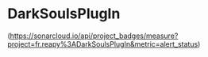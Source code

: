 # DarkSoulsPlugIn
(https://sonarcloud.io/api/project_badges/measure?project=fr.reapy%3ADarkSoulsPlugIn&metric=alert_status)
